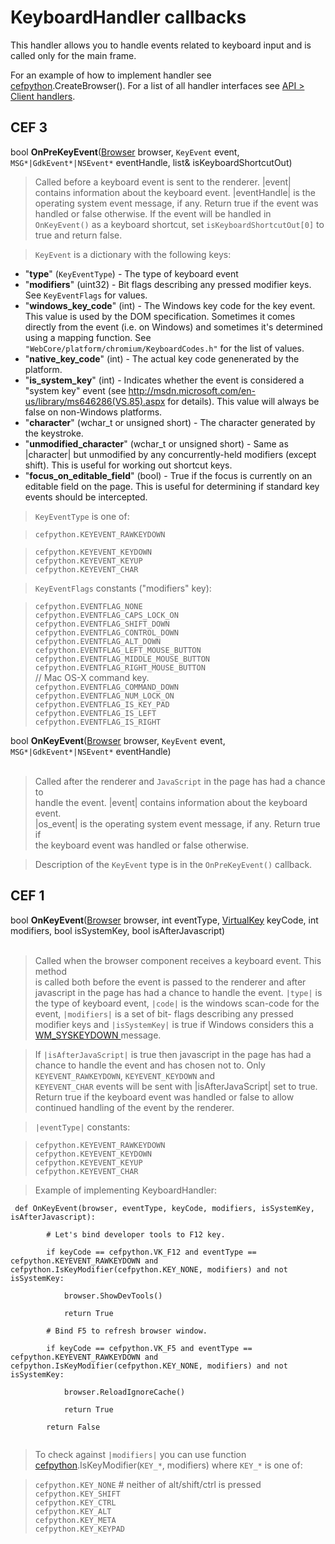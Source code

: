 # KeyboardHandler callbacks #

This handler allows you to handle events related to keyboard input and is called only for the main frame.

For an example of how to implement handler see [cefpython](cefpython.md).CreateBrowser(). For a list of all handler interfaces see [API > Client handlers](API#Client_handlers.md).

## CEF 3 ##

bool **OnPreKeyEvent**([Browser](Browser.md) browser, `KeyEvent` event, `MSG*|GdkEvent*|NSEvent*` eventHandle, list& isKeyboardShortcutOut)

> Called before a keyboard event is sent to the renderer. |event| contains
> information about the keyboard event. |eventHandle| is the operating system
> event message, if any. Return true if the event was handled or false
> otherwise. If the event will be handled in `OnKeyEvent()` as a keyboard
> shortcut, set `isKeyboardShortcutOut[0]` to true and return false.

> `KeyEvent` is a dictionary with the following keys:

  * "**type**" (`KeyEventType`) - The type of keyboard event
  * "**modifiers**" (uint32) - Bit flags describing any pressed modifier keys. See `KeyEventFlags` for values.
  * "**windows\_key\_code**" (int) - The Windows key code for the key event. This value is used by the DOM specification. Sometimes it comes directly from the event (i.e. on Windows) and sometimes it's determined using a mapping function. See `"WebCore/platform/chromium/KeyboardCodes.h"` for the list of values.
  * "**native\_key\_code**" (int) - The actual key code genenerated by the platform.
  * "**is\_system\_key**" (int) - Indicates whether the event is considered a "system key" event (see http://msdn.microsoft.com/en-us/library/ms646286(VS.85).aspx for details). This value will always be false on non-Windows platforms.
  * "**character**" (wchar\_t or unsigned short) - The character generated by the keystroke.
  * "**unmodified\_character**" (wchar\_t or unsigned short) - Same as |character| but unmodified by any concurrently-held modifiers (except shift). This is useful for working out shortcut keys.
  * "**focus\_on\_editable\_field**" (bool) - True if the focus is currently on an editable field on the page. This is useful for determining if standard key events should be intercepted.

> `KeyEventType` is one of:

> `cefpython.KEYEVENT_RAWKEYDOWN`<br>
<blockquote><code>cefpython.KEYEVENT_KEYDOWN</code><br>
<code>cefpython.KEYEVENT_KEYUP</code><br>
<code>cefpython.KEYEVENT_CHAR</code><br></blockquote>

<blockquote><code>KeyEventFlags</code> constants ("modifiers" key):</blockquote>

<blockquote><code>cefpython.EVENTFLAG_NONE</code><br>
<code>cefpython.EVENTFLAG_CAPS_LOCK_ON</code><br>
<code>cefpython.EVENTFLAG_SHIFT_DOWN</code><br>
<code>cefpython.EVENTFLAG_CONTROL_DOWN</code><br>
<code>cefpython.EVENTFLAG_ALT_DOWN</code><br>
<code>cefpython.EVENTFLAG_LEFT_MOUSE_BUTTON</code><br>
<code>cefpython.EVENTFLAG_MIDDLE_MOUSE_BUTTON</code><br>
<code>cefpython.EVENTFLAG_RIGHT_MOUSE_BUTTON</code><br>
// Mac OS-X command key.<br>
<code>cefpython.EVENTFLAG_COMMAND_DOWN</code><br>
<code>cefpython.EVENTFLAG_NUM_LOCK_ON</code><br>
<code>cefpython.EVENTFLAG_IS_KEY_PAD</code><br>
<code>cefpython.EVENTFLAG_IS_LEFT</code><br>
<code>cefpython.EVENTFLAG_IS_RIGHT</code><br></blockquote>


bool <b>OnKeyEvent</b>(<a href='Browser.md'>Browser</a> browser, <code>KeyEvent</code> event, <code>MSG*|GdkEvent*|NSEvent*</code> eventHandle)<br>
<br>
<blockquote>Called after the renderer and <code>JavaScript</code> in the page has had a chance to<br>
handle the event. |event| contains information about the keyboard event.<br>
|os_event| is the operating system event message, if any. Return true if<br>
the keyboard event was handled or false otherwise.</blockquote>

<blockquote>Description of the <code>KeyEvent</code> type is in the <code>OnPreKeyEvent()</code> callback.</blockquote>

<h2>CEF 1</h2>

bool <b>OnKeyEvent</b>(<a href='Browser.md'>Browser</a> browser, int eventType, <a href='VirtualKey.md'>VirtualKey</a> keyCode, int modifiers, bool isSystemKey, bool isAfterJavascript)<br>
<br>
<blockquote>Called when the browser component receives a keyboard event. This method<br>
is called both before the event is passed to the renderer and after<br>
javascript in the page has had a chance to handle the event. <code>|type|</code> is the type of keyboard event, <code>|code|</code> is the windows scan-code for the event, <code>|modifiers|</code> is a set of bit- flags describing any pressed modifier keys and <code>|isSystemKey|</code> is true if Windows considers this a <a href='http://msdn.microsoft.com/en-us/library/ms646286(VS.85).aspx'>WM_SYSKEYDOWN </a> message.</blockquote>

<blockquote>If <code>|isAfterJavaScript|</code> is true then javascript in the page has had a chance to handle the event and has chosen not to. Only <code>KEYEVENT_RAWKEYDOWN</code>, <code>KEYEVENT_KEYDOWN</code> and<br>
<code>KEYEVENT_CHAR</code> events will be sent with |isAfterJavaScript| set to true. Return true if the keyboard event was handled or false to allow continued handling of the event by the renderer.</blockquote>

<blockquote><code>|eventType|</code> constants:</blockquote>

<blockquote><code>cefpython.KEYEVENT_RAWKEYDOWN</code><br>
<code>cefpython.KEYEVENT_KEYDOWN</code><br>
<code>cefpython.KEYEVENT_KEYUP</code><br>
<code>cefpython.KEYEVENT_CHAR</code><br></blockquote>

<blockquote>Example of implementing KeyboardHandler:</blockquote>

<pre><code>	def OnKeyEvent(browser, eventType, keyCode, modifiers, isSystemKey, isAfterJavascript):<br>
		# Let's bind developer tools to F12 key.<br>
		if keyCode == cefpython.VK_F12 and eventType == cefpython.KEYEVENT_RAWKEYDOWN and cefpython.IsKeyModifier(cefpython.KEY_NONE, modifiers) and not isSystemKey:<br>
			browser.ShowDevTools()<br>
			return True<br>
		# Bind F5 to refresh browser window.<br>
		if keyCode == cefpython.VK_F5 and eventType == cefpython.KEYEVENT_RAWKEYDOWN and cefpython.IsKeyModifier(cefpython.KEY_NONE, modifiers) and not isSystemKey:<br>
			browser.ReloadIgnoreCache()<br>
			return True<br>
		return False<br>
</code></pre>

<blockquote>To check against <code>|modifiers|</code> you can use function <a href='cefpython.md'>cefpython</a>.IsKeyModifier(<code>KEY_*</code>, modifiers) where <code>KEY_*</code> is one of:</blockquote>

<blockquote><code>cefpython.KEY_NONE</code> # neither of alt/shift/ctrl is pressed<br>
<code>cefpython.KEY_SHIFT</code><br>
<code>cefpython.KEY_CTRL</code><br>
<code>cefpython.KEY_ALT</code><br>
<code>cefpython.KEY_META</code><br>
<code>cefpython.KEY_KEYPAD</code><br>